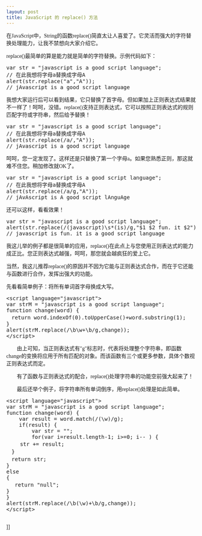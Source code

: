 ```yaml
---
layout: post
title: JavaScript 的 replace() 方法
---
```

<span style="font-family: Verdana;" face="Verdana">在JavaScript中，String的函数replace()简直太让人喜爱了。它灵活而强大的字符替换处理能力，让我不禁想向大家介绍它。</span>

<span style="font-family: Verdana;" face="Verdana">replace()最简单的算是能力就是简单的字符替换。示例代码如下：</span>

<div class="cnblogs_Highlighter">
<pre class="brush:javascript;gutter:true;">var str = "javascript is a good script language";
// 在此我想将字母a替换成字母A
alert(str.replace("a","A"));
// jAvascript is a good script language</pre>
</div>

<span style="font-family: Verdana;">我想大家运行后可以看到结果，它只替换了首字母。但如果加上正则表达式结果就不一样了！呵呵，没错。replace()支持正则表达式，它可以按照正则表达式的规则匹配字符或字符串，然后给予替换！</span>

<div class="cnblogs_Highlighter">
<pre class="brush:javascript;gutter:true;">var str = "javascript is a good script language";
// 在此我想将字母a替换成字母A
alert(str.replace(/a/,"A"));
// jAvascript is a good script language
</pre>
</div>

<span style="font-family: Verdana;">呵呵，您一定发现了。这样还是只替换了第一个字母a。如果您熟悉正则，那这就难不住您。稍加修改就OK了。</span>

<div class="cnblogs_Highlighter">
<pre class="brush:javascript;gutter:true;">var str = "javascript is a good script language";
// 在此我想将字母a替换成字母A
alert(str.replace(/a/g,"A"));
// jAvAscript is A good script lAnguAge</pre>
</div>

<span style="font-family: Verdana;">还可以这样，看看效果！</span>

<span style="font-family: Verdana;">
<div class="cnblogs_Highlighter">
<pre class="brush:javascript;gutter:true;">var str = "javascript is a good script language";
alert(str.replace(/(javascript)\s*(is)/g,"$1 $2 fun. it $2"));
// javascript is fun. it is a good script language
</pre>
</div>

</span>

<span style="font-family: Verdana;" face="Verdana">我这儿举的例子都是很简单的应用，replace()在此点上与您使用正则表达式的能力成正比。您正则表达式越强，呵呵，那您就会越疯狂的爱上它。</span>

<span style="font-family: Verdana;" face="Verdana">当然，我这儿推荐replace()的原因并不因为它能与正则表达式合作，而在于它还能与函数进行合作，发挥出强大的功能。</span>

<span style="font-family: Verdana;" face="Verdana">先看看简单例子：将所有单词首字母换成大写。</span>

<span face="Verdana" style="font-family: Verdana;">
</span>

<div class="cnblogs_Highlighter">
<pre class="brush:javascript">&lt;script language="javascript"&gt;
var strM = "javascript is a good script language";
function change(word) {
　return word.indexOf(0).toUpperCase()+word.substring(1);
}
alert(strM.replace(/\b\w+\b/g,change));
&lt;/script&gt;
</pre>
</div>

<span style="font-family: Verdana;" face="Verdana">　　由上可知，当正则表达式有"g"标志时，代表将处理整个字符串，即函数change的变换将应用于所有匹配的对象。而该函数有三个或更多参数，具体个数视正则表达式而定。</span>

<span style="font-family: Verdana;" face="Verdana">　　有了函数与正则表达式的配合，replace()处理字符串的功能空前强大起来了！</span>

<span style="font-family: Verdana;" face="Verdana">　　最后还举个例子，将字符串所有单词倒序，用replace()处理是如此简单。</span>

<span style="font-family: Verdana;" face="Verdana">
</span>

<div class="cnblogs_Highlighter">
<pre class="brush:javascript">&lt;script language="javascript"&gt;
var strM = "javascript is a good script language";
function change(word) {
	var result = word.match(/(\w)/g);
	if(result) {
		var str = "";
		for(var i=result.length-1; i&gt;=0; i-- ) {
　　 str += result;
　}
　return str;
}
else
{
　 return "null";
}
}
alert(strM.replace(/\b(\w)+\b/g,change));
&lt;/script&gt; 

</pre>
</div>

]]
